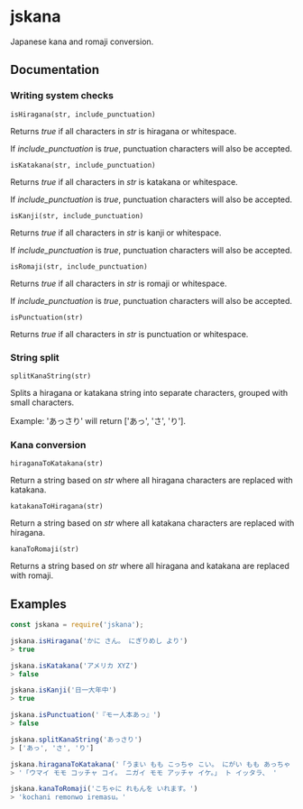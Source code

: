 # jskana
Japanese kana and romaji conversion.

## Documentation

### Writing system checks

``` isHiragana(str, include_punctuation) ```

Returns _true_ if all characters in _str_ is hiragana or whitespace.

If _include_punctuation_ is _true_, punctuation characters will also be accepted.

``` isKatakana(str, include_punctuation) ```

Returns _true_ if all characters in _str_ is katakana or whitespace.

If _include_punctuation_ is _true_, punctuation characters will also be accepted.

``` isKanji(str, include_punctuation) ```

Returns _true_ if all characters in _str_ is kanji or whitespace.

If _include_punctuation_ is _true_, punctuation characters will also be accepted.

``` isRomaji(str, include_punctuation) ```

Returns _true_ if all characters in _str_ is romaji or whitespace.

If _include_punctuation_ is _true_, punctuation characters will also be accepted.

``` isPunctuation(str) ```

Returns _true_ if all characters in _str_ is punctuation or whitespace.

### String split

``` splitKanaString(str) ```

Splits a hiragana or katakana string into separate characters, grouped with small characters.

Example: 'あっさり' will return ['あっ', 'さ', 'り'].

### Kana conversion

``` hiraganaToKatakana(str) ```

Return a string based on _str_ where all hiragana characters are replaced with katakana.

``` katakanaToHiragana(str) ```

Return a string based on _str_ where all katakana characters are replaced with hiragana.

``` kanaToRomaji(str) ```

Returns a string based on _str_ where all hiragana and katakana are replaced with romaji.

## Examples

```javascript
const jskana = require('jskana');

jskana.isHiragana('かに さん。 にぎりめし より')
> true

jskana.isKatakana('アメリカ XYZ')
> false

jskana.isKanji('日一大年中')
> true

jskana.isPunctuation('『モー人本あっ』')
> false

jskana.splitKanaString('あっさり')
> ['あっ', 'さ', 'り']

jskana.hiraganaToKatakana('「うまい もも こっちゃ こい。 にがい もも あっちゃ いけ。」 と いったら、 ')
> '「ウマイ モモ コッチャ コイ。 ニガイ モモ アッチャ イケ。」 ト イッタラ、 '

jskana.kanaToRomaji('こちゃに れもんを いれます。')
> 'kochani remonwo iremasu。'
```